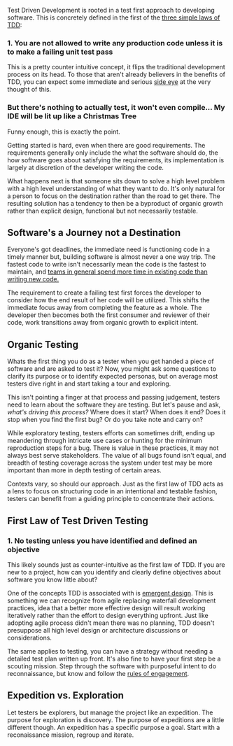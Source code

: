 

Test Driven Development is rooted in a test first approach to developing software. This is concretely defined in the first of the [three simple laws of TDD](http://programmer.97things.oreilly.com/wiki/index.php/The_Three_Laws_of_Test-Driven_Development):

### 1. You are not allowed to write any production code unless it is to make a failing unit test pass

This is a pretty counter intuitive concept, it flips the traditional development process on its head. To those that aren't already believers in the benefits of TDD, you can expect some immediate and serious [side eye]() at the very thought of this.  

### But there's nothing to actually test, it won't even compile... My IDE will be lit up like a Christmas Tree

Funny enough, this is exactly the point. 

Getting started is hard, even when there are good requirements. The requirements generally only include the what the software should do, the how software goes about satisfying the requirements, its implementation is largely at discretion of the developer writing the code.

What happens next is that someone sits down to solve a high level problem with a high level understanding of what they want to do. It's only natural for a person to focus on the destination rather than the road to get there. The resulting solution has a tendency to then be a byproduct of organic growth rather than explicit design, functional but not necessarily testable.    

## Software's a Journey not a Destination 

Everyone's got deadlines, the immediate need is functioning code in a timely manner but, building software is almost never a one way trip. The fastest code to write isn't necessarily mean the code is the fastest to maintain, and [teams in general spend more time in existing code than writing new code.](https://blog.codinghorror.com/when-understanding-means-rewriting/)
 
The requirement to create a failing test first forces the developer to consider how the end result of her code will be utilized. This shifts the immediate focus away from completing the feature as a whole. The developer then becomes both the first consumer and reviewer of their code, work transitions away from organic growth to explicit intent.

## Organic Testing

Whats the first thing you do as a tester when you get handed a piece of software and are asked to test it? Now, you might ask some questions to clarify its purpose or to identify expected personas, but on average most testers dive right in and start taking a tour and exploring. 

This isn't pointing a finger at that process and passing judgement, testers need to learn about the software they are testing. But let's pause and ask, *what's driving this process?* Where does it start? When does it end? Does it stop when you find the first bug? Or do you take note and carry on? 

While exploratory testing, testers efforts can sometimes drift, ending up meandering through intricate use cases or hunting for the minimum reproduction steps for a bug. There is value in these practices, it may not always best serve stakeholders. The value of all bugs found isn't equal, and breadth of testing coverage across the system under test may be more important than more in depth testing of certain areas. 

Contexts vary, so should our approach. Just as the first law of TDD acts as a lens to focus on structuring code in an intentional and testable fashion, testers can benefit from a guiding principle to concentrate their actions. 

## First Law of Test Driven Testing 
### 1. No testing unless you have identified and defined an objective

This likely sounds just as counter-intuitive as the first law of TDD. If you are new to a project, how can you identify and clearly define objectives about software you know little about? 

One of the concepts TDD is associated with is [emergent design](https://en.wikipedia.org/wiki/Emergent_Design). This is something we can recognize from agile replacing waterfall development practices, idea that a better more effective design will result working iteratively rather than the effort to design everything upfront. Just like adopting agile process didn't mean there was no planning, TDD doesn't presuppose all high level design or architecture discussions or considerations. 

The same applies to testing, you can have a strategy without needing a detailed test plan written up front. It's also fine to have your first step be a scouting mission. Step through the software with purposeful intent to do reconnaissance, but know and follow the [rules of engagement](https://en.wikipedia.org/wiki/Rules_of_engagement).

## Expedition vs. Exploration

Let testers be explorers, but manage the project like an expedition. The purpose for exploration is discovery. The purpose of expeditions are a little different though. An expedition has a specific purpose a goal. Start with a reconaissance mission, regroup and iterate. 


